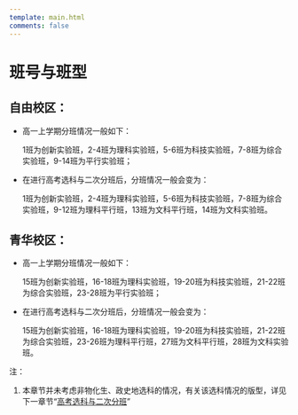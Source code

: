 ```yaml
---
template: main.html
comments: false
---
```


# 班号与班型

## 自由校区：

- 高一上学期分班情况一般如下：
  
  1班为创新实验班，2-4班为理科实验班，5-6班为科技实验班，7-8班为综合实验班，9-14班为平行实验班；

- 在进行高考选科与二次分班后，分班情况一般会变为：

  1班为创新实验班，2-4班为理科实验班，5-6班为科技实验班，7-8班为综合实验班，9-12班为理科平行班，13班为文科平行班，14班为文科实验班。

## 青华校区：

- 高一上学期分班情况一般如下：

  15班为创新实验班，16-18班为理科实验班，19-20班为科技实验班，21-22班为综合实验班，23-28班为平行实验班；

- 在进行高考选科与二次分班后，分班情况一般会变为：
  
  15班为创新实验班，16-18班为理科实验班，19-20班为科技实验班，21-22班为综合实验班，23-26班为理科平行班，27班为文科平行班，28班为文科实验班。
  
注：
1.  本章节并未考虑非物化生、政史地选科的情况，有关该选科情况的版型，详见下一章节“[高考选科与二次分班](./gaokao.md)”
